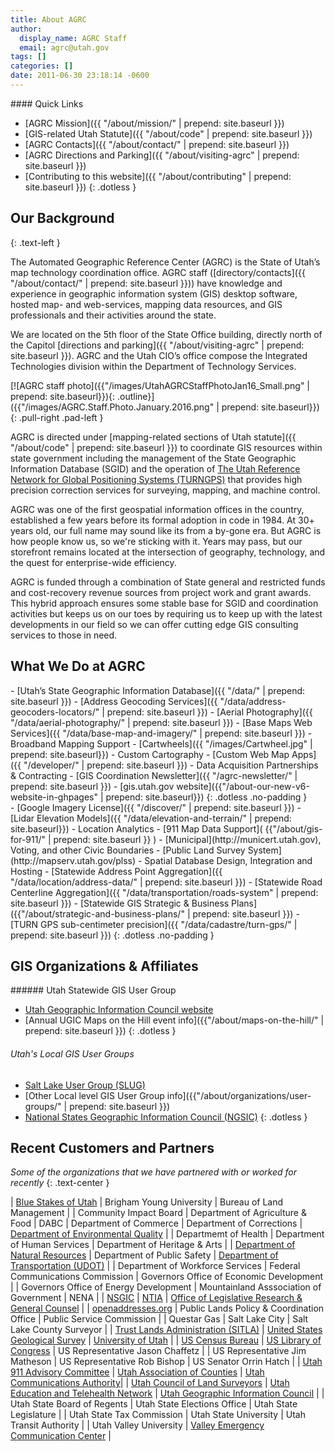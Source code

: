 ```yaml
---
title: About AGRC
author:
  display_name: AGRC Staff
  email: agrc@utah.gov
tags: []
categories: []
date: 2011-06-30 23:18:14 -0600
---
```

<div class="pull-right" markdown="1">
#### Quick Links

- [AGRC Mission]({{ "/about/mission/" | prepend: site.baseurl }})
- [GIS-related Utah Statute]({{ "/about/code" | prepend: site.baseurl }})
- [AGRC Contacts]({{ "/about/contact/" | prepend: site.baseurl }})
- [AGRC Directions and Parking]({{ "/about/visiting-agrc" | prepend: site.baseurl }})
- [Contributing to this website]({{ "/about/contributing" | prepend: site.baseurl }})
{: .dotless }
</div>

## Our Background
{: .text-left }

The Automated Geographic Reference Center (AGRC) is the State of Utah’s map technology coordination office. AGRC staff ([directory/contacts]({{ "/about/contact/" | prepend: site.baseurl }})) have knowledge and experience in geographic information system (GIS) desktop software, hosted map- and web-services, mapping data resources, and GIS professionals and their activities around the state.

We are located on the 5th floor of the State Office building, directly north of the Capitol [directions and parking]({{ "/about/visiting-agrc" | prepend: site.baseurl }}).  AGRC and the Utah CIO’s office compose the Integrated Technologies division within the Department of Technology Services.

[![AGRC staff photo]({{"/images/UtahAGRCStaffPhotoJan16_Small.png" | prepend: site.baseurl}}){: .outline}]({{"/images/AGRC.Staff.Photo.January.2016.png" | prepend: site.baseurl}})
{: .pull-right .pad-left }

AGRC is directed under [mapping-related sections of Utah statute]({{ "/about/code" | prepend: site.baseurl }}) to coordinate GIS resources within state government including the management of the State Geographic Information Database (SGID) and the operation of [The Utah Reference Network for Global Positioning Systems (TURNGPS)](http://turngps.utah.gov) that provides high precision correction services for surveying, mapping, and machine control.

AGRC was one of the first geospatial information offices in the country, established a few years before its formal adoption in code in 1984. At 30+ years old, our full name may sound like its from a by-gone era. But AGRC is how people know us, so we're sticking with it. Years may pass, but our storefront remains located at the intersection of geography, technology, and the quest for enterprise-wide efficiency.

AGRC is funded through a combination of State general and restricted funds and cost-recovery revenue sources from project work and grant awards. This hybrid approach ensures some stable base for SGID and coordination activities but keeps us on our toes by requiring us to keep up with the latest developments in our field so we can offer cutting edge GIS consulting services to those in need.

## What We Do at AGRC

<div class="grid" markdown="1">
  <div class="grid__col grid__col--1-of-2" markdown="1">
- [Utah’s State Geographic Information Database]({{ "/data/" | prepend: site.baseurl }})
- [Address Geocoding Services]({{ "/data/address-geocoders-locators/" | prepend: site.baseurl }})
- [Aerial Photography]({{ "/data/aerial-photography/" | prepend: site.baseurl }})
- [Base Maps Web Services]({{ "/data/base-map-and-imagery/" | prepend: site.baseurl }})
- Broadband Mapping Support
- [Cartwheels]({{ "/images/Cartwheel.jpg" | prepend: site.baseurl}})
- Custom Cartography
- [Custom Web Map Apps]({{ "/developer/" | prepend: site.baseurl }})
- Data Acquisition Partnerships & Contracting
- [GIS Coordination Newsletter]({{ "/agrc-newsletter/" | prepend: site.baseurl }})
- [gis.utah.gov website]({{"/about-our-new-v6-website-in-ghpages" | prepend: site.baseurl}})
{: .dotless .no-padding }
</div>
<div class="grid__col grid__col--1-of-2" markdown="1">
- [Google Imagery License]({{ "/discover/" | prepend: site.baseurl }})
- [Lidar Elevation Models]({{ "/data/elevation-and-terrain/" | prepend: site.baseurl}})
- Location Analytics
- [911 Map Data Support]( {{"/about/gis-for-911/" | prepend: site.baseurl }} )
- [Municipal](http://municert.utah.gov), Voting, and other Civic Boundaries
- [Public Land Survey System](http://mapserv.utah.gov/plss)
- Spatial Database Design, Integration and Hosting
- [Statewide Address Point Aggregation]({{ "/data/location/address-data/" | prepend: site.baseurl }})
- [Statewide Road Centerline Aggregation]({{ "/data/transportation/roads-system" | prepend: site.baseurl }})
- [Statewide GIS Strategic & Business Plans]({{"/about/strategic-and-business-plans/" | prepend: site.baseurl }})
- [TURN GPS sub-centimeter precision]({{ "/data/cadastre/turn-gps/" | prepend: site.baseurl }})
{: .dotless .no-padding }
</div>

## GIS Organizations & Affiliates

<div class="grid" markdown="1">
  <div class="grid__col grid__col--1-of-2" markdown="1">
###### Utah Statewide GIS User Group

- [Utah Geographic Information Council website](http://ugic.info)
- [Annual UGIC Maps on the Hill event info]({{"/about/maps-on-the-hill/" | prepend: site.baseurl }})
{: .dotless }
  </div>
  <div class="grid__col grid__col--1-of-2" markdown="1">
###### Utah's Local GIS User Groups

- [Salt Lake User Group (SLUG)](http://www.slug-gis.info/)
- [Other Local level GIS User Group info]({{"/about/organizations/user-groups/" | prepend: site.baseurl }})
- [National States Geographic Information Council (NGSIC)](http://nsgic.org)
{: .dotless }
  </div>
</div>

## Recent Customers and Partners

_Some of the organizations that we have partnered with or worked for recently_
{: .text-center }

| [Blue Stakes of Utah](http://www.bluestakes.org/) | Brigham Young University | Bureau of Land Management |
| Community Impact Board | Department of Agriculture & Food | DABC
| Department of Commerce | Department of Corrections | [Department of Environmental Quality](http://deq.utah.gov) |
| Departmemt of Health | Department of Human Services | Department of Heritage & Arts |
| [Department of Natural Resources](http://naturalresources.utah.gov) | Department of Public Safety | [Department of Transportation (UDOT)](http://udot.uplan.opendata.arcgis.com/) |
| Department of Workforce Services | Federal Communications Commission | Governors Office of Economic Development |
| Governors Office of Energy Development | Mountainland Asssociation of Government | NENA |
| [NSGIC](http://www.nsgic.org) | [NTIA](https://www.ntia.doc.gov/) | [Office of Legislative Research & General Counsel](https://le.utah.gov/lrgc/lrgc.htm) |
| [openaddresses.org](https://openaddresses.io/) | Public Lands Policy & Coordination Office | Public Service Commission |
| Questar Gas | Salt Lake City | Salt Lake County Surveyor |
| [Trust Lands Administration (SITLA)](https://trustlands.utah.gov/resources/maps/) | [United States Geological Survey](https://www.usgs.gov/) | [University of Utah](http://www.geog.utah.edu/) |
| [US Census Bureau](https://www.census.gov/geo/) | [US Library of Congress](http://www.digitalpreservation.gov/) | US Representative Jason Chaffetz |
| US Representative Jim Matheson | US Representative Rob Bishop | US Senator Orrin Hatch |
| [Utah 911 Advisory Committee](http://uca911.org/911-division) | [Utah Association of Counties](http://uacnet.org) | [Utah Communications Authority](http://uca911.org)|
| [Utah Council of Land Surveyors](http://www.ucls.org/) | [Utah Education and Telehealth Network](http://uetn.org) | [Utah Geographic Information Council](http://ugic.info) |
| Utah State Board of Regents | Utah State Elections Office | Utah State Legislature |
| Utah State Tax Commission | Utah State University | Utah Transit Authority |
| Utah Valley University | [Valley Emergency Communication Center](http://vecc9-1-1.com/) |
